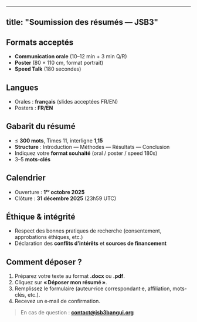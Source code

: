 
---
title: "Soumission des résumés — JSB3"
---

## Formats acceptés
- **Communication orale** (10–12 min + 3 min Q/R)
- **Poster** (80 × 110 cm, format portrait)
- **Speed Talk** (180 secondes)

## Langues
- Orales : **français** (slides acceptées FR/EN)
- Posters : **FR/EN**

## Gabarit du résumé
- ≤ **300 mots**, Times 11, interligne **1,15**
- **Structure** : Introduction — Méthodes — Résultats — Conclusion
- Indiquez votre **format souhaité** (oral / poster / speed 180s)
- 3–5 **mots-clés**

## Calendrier
- Ouverture : **1ᵉʳ octobre 2025**
- Clôture : **31 décembre 2025** (23h59 UTC)

## Éthique & intégrité
- Respect des bonnes pratiques de recherche (consentement, approbations éthiques, etc.)
- Déclaration des **conflits d’intérêts** et **sources de financement**

## Comment déposer ?
1. Préparez votre texte au format **.docx** ou **.pdf**.
2. Cliquez sur **« Déposer mon résumé »**.
3. Remplissez le formulaire (auteur·rice correspondant·e, affiliation, mots-clés, etc.).
4. Recevez un e‑mail de confirmation.

> En cas de question : **contact@jsb3bangui.org**
